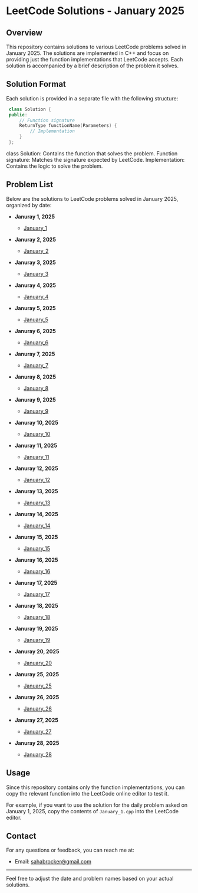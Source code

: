 # LeetCode Solutions - January 2025

## Overview

This repository contains solutions to various LeetCode problems solved in January 2025. The solutions are implemented in C++ and focus on providing just the function implementations that LeetCode accepts. Each solution is accompanied by a brief description of the problem it solves.

## Solution Format

Each solution is provided in a separate file with the following structure:

 ``` cpp
  class Solution {
  public:
      // Function signature
      ReturnType functionName(Parameters) {
          // Implementation
      }
  };
  ```

class Solution: Contains the function that solves the problem.
Function signature: Matches the signature expected by LeetCode.
Implementation: Contains the logic to solve the problem.

## Problem List

Below are the solutions to LeetCode problems solved in January 2025, organized by date:

- **Januray 1, 2025**
  - [January_1](January_1.cpp)

- **Januray 2, 2025**
  - [January_2](January_2.cpp)

- **Januray 3, 2025**
  - [January_3](January_3.cpp)
    
- **Januray 4, 2025**
  - [January_4](January_4.cpp)

- **Januray 5, 2025**
  - [January_5](January_5.cpp)

- **Januray 6, 2025**
  - [January_6](January_6.cpp)

- **Januray 7, 2025**
  - [January_7](January_7.cpp)

- **Januray 8, 2025**
  - [January_8](January_8.cpp)

- **Januray 9, 2025**
  - [January_9](January_9.cpp)

- **Januray 10, 2025**
  - [January_10](January_10.cpp)

- **Januray 11, 2025**
  - [January_11](January_11.cpp)

- **Januray 12, 2025**
  - [January_12](January_12.cpp)

- **Januray 13, 2025**
  - [January_13](January_13.cpp)

- **Januray 14, 2025**
  - [January_14](January_14.cpp)

- **Januray 15, 2025**
  - [January_15](January_15.cpp)

- **Januray 16, 2025**
  - [January_16](January_16.cpp)

- **Januray 17, 2025**
  - [January_17](January_17.cpp)

- **Januray 18, 2025**
  - [January_18](January_18.cpp)

- **Januray 19, 2025**
  - [January_19](January_19.cpp)

- **Januray 20, 2025**
  - [January_20](January_20.cpp)

- **Januray 25, 2025**
  - [January_25](January_25.cpp)

- **Januray 26, 2025**
  - [January_26](January_26.cpp)
 
- **Januray 27, 2025**
  - [January_27](January_27.cpp)
 
- **Januray 28, 2025**
  - [January_28](January_28.cpp)

## Usage

Since this repository contains only the function implementations, you can copy the relevant function into the LeetCode online editor to test it. 

For example, if you want to use the solution for the daily problem asked on January 1, 2025, copy the contents of `January_1.cpp` into the LeetCode editor.

## Contact

For any questions or feedback, you can reach me at:

- Email: sahabrocker@gmail.com

---

Feel free to adjust the date and problem names based on your actual solutions.

